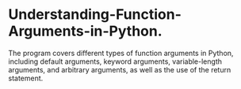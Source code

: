 # Understanding-Function-Arguments-in-Python.
The program covers different types of function arguments in Python, including default arguments, keyword arguments, variable-length arguments, and arbitrary arguments, as well as the use of the return statement.
